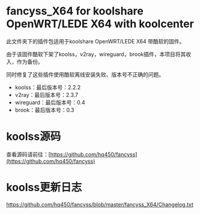 # fancyss_X64 for koolshare OpenWRT/LEDE X64 with koolcenter

此文件夹下的插件包适用于koolshare OpenWRT/LEDE X64 带酷软的固件。

由于该固件酷软下架了koolss，v2ray，wireguard，brook插件，本项目将其收入，作为备份。

同时修复了这些插件使用酷软离线安装失败、版本号不正确的问题。

 - koolss：最后版本号：2.2.2
 - v2ray：最后版本号：2.3.7
 - wireguard：最后版本号：0.4
 - brook：最后版本号：0.3

# koolss源码
查看源码请前往：[https://github.com/hq450/fancyss](https://github.com/hq450/fancyss)

# koolss更新日志
https://github.com/hq450/fancyss/blob/master/fancyss_X64/Changelog.txt
